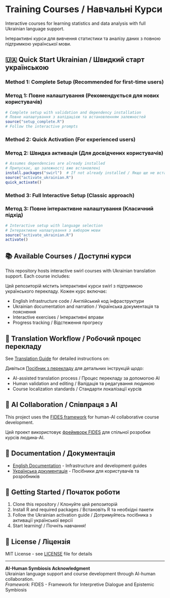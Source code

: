 # Training Courses / Навчальні Курси

Interactive courses for learning statistics and data analysis with full Ukrainian language support.

Інтерактивні курси для вивчення статистики та аналізу даних з повною підтримкою української мови.

## 🇺🇦 Quick Start Ukrainian / Швидкий старт українською

### Method 1: Complete Setup (Recommended for first-time users)
### Метод 1: Повне налаштування (Рекомендується для нових користувачів)

```r
# Complete setup with validation and dependency installation
# Повне налаштування з валідацією та встановленням залежностей
source("setup_complete.R")
# Follow the interactive prompts
```

### Method 2: Quick Activation (For experienced users)
### Метод 2: Швидка активація (Для досвідчених користувачів)

```r
# Assumes dependencies are already installed
# Припускає, що залежності вже встановлені
install.packages("swirl")  # If not already installed / Якщо ще не встановлено
source("activate_ukrainian.R")
quick_activate()
```

### Method 3: Full Interactive Setup (Classic approach)
### Метод 3: Повне інтерактивне налаштування (Класичний підхід)

```r
# Interactive setup with language selection
# Інтерактивне налаштування з вибором мови
source("activate_ukrainian.R")
activate()
```

## 📚 Available Courses / Доступні курси

This repository hosts interactive swirl courses with Ukrainian translation support. Each course includes:

Цей репозиторій містить інтерактивні курси swirl з підтримкою українського перекладу. Кожен курс включає:

- English infrastructure code / Англійський код інфраструктури
- Ukrainian documentation and narration / Українська документація та пояснення
- Interactive exercises / Інтерактивні вправи
- Progress tracking / Відстеження прогресу

## 🔄 Translation Workflow / Робочий процес перекладу

See [Translation Guide](docs/TRANSLATION_GUIDE.md) for detailed instructions on:

Дивіться [Посібник з перекладу](docs/TRANSLATION_GUIDE_UA.md) для детальних інструкцій щодо:

- AI-assisted translation process / Процес перекладу за допомогою AI
- Human validation and editing / Валідація та редагування людиною
- Course localization standards / Стандарти локалізації курсів

## 🤖 AI Collaboration / Співпраця з AI

This project uses the [FIDES framework](ai/FIDES.md) for human-AI collaborative course development.

Цей проект використовує [фреймворк FIDES](ai/FIDES.md) для спільної розробки курсів людина-AI.

## 📖 Documentation / Документація

- [English Documentation](docs/) - Infrastructure and development guides
- [Українська документація](docs/) - Посібники для користувачів та розробників

## 🚀 Getting Started / Початок роботи

1. Clone this repository / Клонуйте цей репозиторій
2. Install R and required packages / Встановіть R та необхідні пакети
3. Follow the Ukrainian activation guide / Дотримуйтесь посібника з активації української версії
4. Start learning! / Почніть навчання!

## 📄 License / Ліцензія

MIT License - see [LICENSE](LICENSE) file for details

---

**AI-Human Symbiosis Acknowledgment**  
Ukrainian language support and course development through AI-human collaboration.  
*Framework:* FIDES - Framework for Interpretive Dialogue and Epistemic Symbiosis
